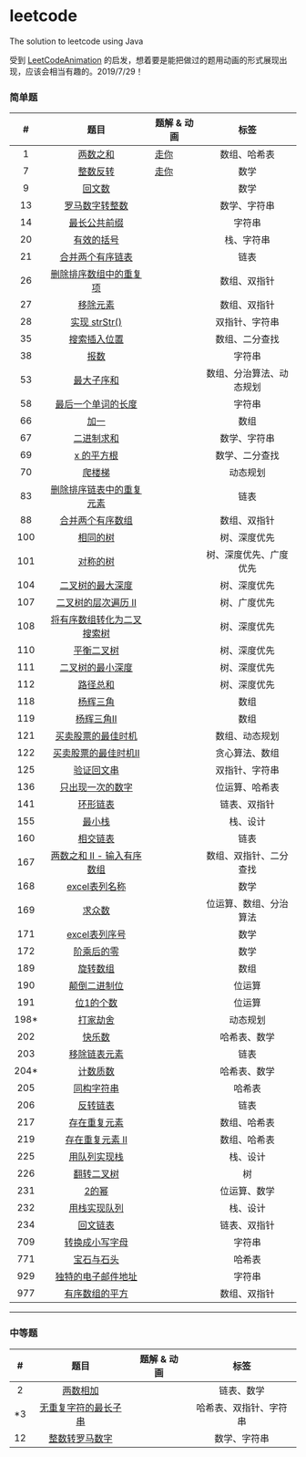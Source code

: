 # leetcode

The solution to leetcode using Java

受到 [LeetCodeAnimation](https://github.com/MisterBooo/LeetCodeAnimation) 的启发，想着要是能把做过的题用动画的形式展现出现，应该会相当有趣的。2019/7/29！

### 简单题

| #    | 题目                                                                                            | 题解 & 动画                                                 | 标签           |
|:----:|:---------------------------------------------------------------------------------------------:| ------------------------------------------------------- |:------------:|
| 1    | [两数之和](<https://leetcode-cn.com/problems/two-sum/>)                                           | [走你](https://mp.weixin.qq.com/s/NLYi36H9PKFFn7e2t3C0tg) | 数组、哈希表       |
| 7    | [整数反转](<https://leetcode-cn.com/problems/reverse-integer/>)                                   | [走你](https://mp.weixin.qq.com/s/FBT8ZnXg9prQ6Wv7UOcR8w) | 数学           |
| 9    | [回文数](<https://leetcode-cn.com/problems/palindrome-number/>)                                  |                                                         | 数学           |
| 13   | [罗马数字转整数](<https://leetcode-cn.com/problems/roman-to-integer/>)                               |                                                         | 数学、字符串       |
| 14   | [最长公共前缀](<https://leetcode-cn.com/problems/longest-common-prefix/>)                           |                                                         | 字符串          |
| 20   | [有效的括号](<https://leetcode-cn.com/problems/valid-parentheses/>)                                |                                                         | 栈、字符串        |
| 21   | [合并两个有序链表](<https://leetcode-cn.com/problems/merge-two-sorted-lists/>)                        |                                                         | 链表           |
| 26   | [删除排序数组中的重复项](<https://leetcode-cn.com/problems/remove-duplicates-from-sorted-array/>)        |                                                         | 数组、双指针       |
| 27   | [移除元素](<https://leetcode-cn.com/problems/remove-element/>)                                    |                                                         | 数组、双指针       |
| 28   | [实现 strStr()](<https://leetcode-cn.com/problems/implement-strstr/>)                           |                                                         | 双指针、字符串      |
| 35   | [搜索插入位置](<https://leetcode-cn.com/problems/search-insert-position/>)                          |                                                         | 数组、二分查找      |
| 38   | [报数](<https://leetcode-cn.com/problems/count-and-say/>)                                       |                                                         | 字符串          |
| 53   | [最大子序和](<https://leetcode-cn.com/problems/maximum-subarray/>)                                 |                                                         | 数组、分治算法、动态规划 |
| 58   | [最后一个单词的长度](<https://leetcode-cn.com/problems/length-of-last-word/>)                          |                                                         | 字符串          |
| 66   | [加一](<https://leetcode-cn.com/problems/plus-one/>)                                            |                                                         | 数组           |
| 67   | [二进制求和](<https://leetcode-cn.com/problems/add-binary/>)                                       |                                                         | 数学、字符串       |
| 69   | [x 的平方根](<https://leetcode-cn.com/problems/sqrtx/>)                                           |                                                         | 数学、二分查找      |
| 70   | [爬楼梯](<https://leetcode-cn.com/problems/climbing-stairs/>)                                    |                                                         | 动态规划         |
| 83   | [删除排序链表中的重复元素](<https://leetcode-cn.com/problems/remove-duplicates-from-sorted-list/>)        |                                                         | 链表           |
| 88   | [合并两个有序数组](<https://leetcode-cn.com/problems/merge-sorted-array/>)                            |                                                         | 数组、双指针       |
| 100  | [相同的树](<https://leetcode-cn.com/problems/same-tree/>)                                         |                                                         | 树、深度优先       |
| 101  | [对称的树](<https://leetcode-cn.com/problems/symmetric-tree/>)                                    |                                                         | 树、深度优先、广度优先  |
| 104  | [二叉树的最大深度](<https://leetcode-cn.com/problems/maximum-depth-of-binary-tree/>)                  |                                                         | 树、深度优先       |
| 107  | [二叉树的层次遍历 Ⅱ](<https://leetcode-cn.com/problems/binary-tree-level-order-traversal-ii/>)        |                                                         | 树、广度优先       |
| 108  | [将有序数组转化为二叉搜索树](https://leetcode-cn.com/problems/convert-sorted-array-to-binary-search-tree/) |                                                         | 树、深度优先       |
| 110  | [平衡二叉树](https://leetcode-cn.com/problems/balanced-binary-tree/)                               |                                                         | 树、深度优先       |
| 111  | [二叉树的最小深度](https://leetcode-cn.com/problems/minimum-depth-of-binary-tree/)                    |                                                         | 树、深度优先       |
| 112  | [路径总和](https://leetcode-cn.com/problems/path-sum/)                                            |                                                         | 树、深度优先       |
| 118  | [杨辉三角](https://leetcode-cn.com/problems/pascals-triangle/)                                    |                                                         | 数组           |
| 119  | [杨辉三角Ⅱ](https://leetcode-cn.com/problems/pascals-triangle-ii/)                                |                                                         | 数组           |
| 121  | [买卖股票的最佳时机](https://leetcode-cn.com/problems/best-time-to-buy-and-sell-stock/)                |                                                         | 数组、动态规划      |
| 122  | [买卖股票的最佳时机Ⅱ](https://leetcode-cn.com/problems/best-time-to-buy-and-sell-stock-ii/)            |                                                         | 贪心算法、数组      |
| 125  | [验证回文串](https://leetcode-cn.com/problems/valid-palindrome/)                                   |                                                         | 双指针、字符串      |
| 136  | [只出现一次的数字](https://leetcode-cn.com/problems/single-number/)                                   |                                                         | 位运算、哈希表      |
| 141  | [环形链表](https://leetcode-cn.com/problems/linked-list-cycle/)                                   |                                                         | 链表、双指针       |
| 155  | [最小栈](https://leetcode-cn.com/problems/min-stack/)                                            |                                                         | 栈、设计         |
| 160  | [相交链表](https://leetcode-cn.com/problems/intersection-of-two-linked-lists/)                    |                                                         | 链表           |
| 167  | [两数之和 II - 输入有序数组](https://leetcode-cn.com/problems/two-sum-ii-input-array-is-sorted/)        |                                                         | 数组、双指针、二分查找  |
| 168  | [excel表列名称](https://leetcode-cn.com/problems/excel-sheet-column-title/)                       |                                                         | 数学           |
| 169  | [求众数](https://leetcode-cn.com/problems/majority-element/)                                     |                                                         | 位运算、数组、分治算法  |
| 171  | [excel表列序号](https://leetcode-cn.com/problems/excel-sheet-column-number/)                      |                                                         | 数学           |
| 172  | [阶乘后的零](https://leetcode-cn.com/problems/factorial-trailing-zeroes/)                          |                                                         | 数学           |
| 189  | [旋转数组](https://leetcode-cn.com/problems/rotate-array/)                                        |                                                         | 数组           |
| 190  | [颠倒二进制位](https://leetcode-cn.com/problems/reverse-bits/)                                      |                                                         | 位运算          |
| 191  | [位1的个数](https://leetcode-cn.com/problems/number-of-1-bits/)                                   |                                                         | 位运算          |
| 198* | [打家劫舍](https://leetcode-cn.com/problems/house-robber/solution/da-jia-jie-she-by-leetcode/)    |                                                         | 动态规划         |
| 202  | [快乐数](https://leetcode-cn.com/problems/happy-number/)                                         |                                                         | 哈希表、数学       |
| 203  | [移除链表元素](https://leetcode-cn.com/problems/remove-linked-list-elements/)                       |                                                         | 链表           |
| 204* | [计数质数](https://leetcode-cn.com/problems/count-primes/)                                        |                                                         | 哈希表、数学       |
| 205  | [同构字符串](https://leetcode-cn.com/problems/isomorphic-strings/)                                 |                                                         | 哈希表          |
| 206  | [反转链表](https://leetcode-cn.com/problems/reverse-linked-list/)                                 |                                                         | 链表           |
| 217  | [存在重复元素](https://leetcode-cn.com/problems/contains-duplicate/)                                |                                                         | 数组、哈希表       |
| 219  | [存在重复元素 II](https://leetcode-cn.com/problems/contains-duplicate-ii/)                          |                                                         | 数组、哈希表       |
| 225  | [用队列实现栈](https://leetcode-cn.com/problems/implement-stack-using-queues/)                      |                                                         | 栈、设计         |
| 226  | [翻转二叉树](https://leetcode-cn.com/problems/invert-binary-tree/)                                 |                                                         | 树            |
| 231  | [2的幂](https://leetcode-cn.com/problems/power-of-two/)                                         |                                                         | 位运算、数学       |
| 232  | [用栈实现队列](https://leetcode-cn.com/problems/implement-queue-using-stacks/comments/)             |                                                         | 栈、设计         |
| 234  | [回文链表](https://leetcode-cn.com/problems/palindrome-linked-list/)                              |                                                         | 链表、双指针       |
| 709  | [转换成小写字母](<https://leetcode-cn.com/problems/to-lower-case/>)                                  |                                                         | 字符串          |
| 771  | [宝石与石头](<https://leetcode-cn.com/problems/jewels-and-stones/>)                                |                                                         | 哈希表          |
| 929  | [独特的电子邮件地址](<https://leetcode-cn.com/problems/unique-email-addresses/>)                       |                                                         | 字符串          |
| 977  | [有序数组的平方](<https://leetcode-cn.com/problems/squares-of-a-sorted-array/>)                      |                                                         | 数组、双指针       |

---

### 中等题

| #   | 题目                                                                                             | 题解 & 动画 | 标签          |
|:---:|:----------------------------------------------------------------------------------------------:| ------- |:-----------:|
| 2   | [两数相加](https://leetcode-cn.com/problems/add-two-numbers/)                                      |         | 链表、数学       |
| *3  | [无重复字符的最长子串](https://leetcode-cn.com/problems/longest-substring-without-repeating-characters/) |         | 哈希表、双指针、字符串 |
| 12  | [整数转罗马数字](<https://leetcode-cn.com/problems/integer-to-roman/>)                                |         | 数学、字符串      |
